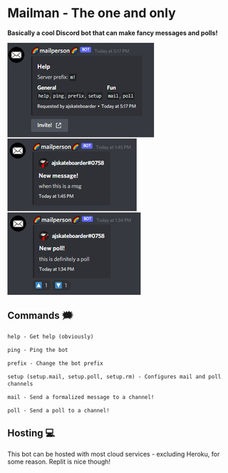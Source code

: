 # Mailman - The one and only
**Basically a cool Discord bot that can make fancy messages and polls!**

![Help](https://github.com/ajskateboarder/stuff/blob/main/mailman/help.png)<br>
!["E-mail"](https://github.com/ajskateboarder/stuff/blob/main/mailman/msg.png)<br>
![Poll](https://github.com/ajskateboarder/stuff/blob/main/mailman/poll.png)<br>
## Commands 🗯
```
help - Get help (obviously)
```
```
ping - Ping the bot
```
```
prefix - Change the bot prefix
```
```
setup (setup.mail, setup.poll, setup.rm) - Configures mail and poll channels
```
```
mail - Send a formalized message to a channel!
```
```
poll - Send a poll to a channel!
```
## Hosting 💻
This bot can be hosted with most cloud services - excluding Heroku, for some reason. Replit is nice though!
